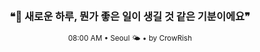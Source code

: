 <div align="center">

<br>

<h3>❝🌱 새로운 하루, 뭔가 좋은 일이 생길 것 같은 기분이에요❞</h3>

<sub>08:00 AM • Seoul 🌤️ • by CrowRish</sub>

<br>

</div>
